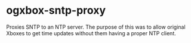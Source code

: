 # ogxbox-sntp-proxy
Proxies SNTP to an NTP server. The purpose of this was to allow original Xboxes to get time updates without them having a proper NTP client.
